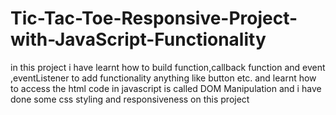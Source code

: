 # Tic-Tac-Toe-Responsive-Project-with-JavaScript-Functionality
in this project i have learnt how to build function,callback function and event ,eventListener to add functionality anything like button etc. and learnt how to access the html code in javascript is called DOM Manipulation and i have done some css styling and responsiveness on this project
